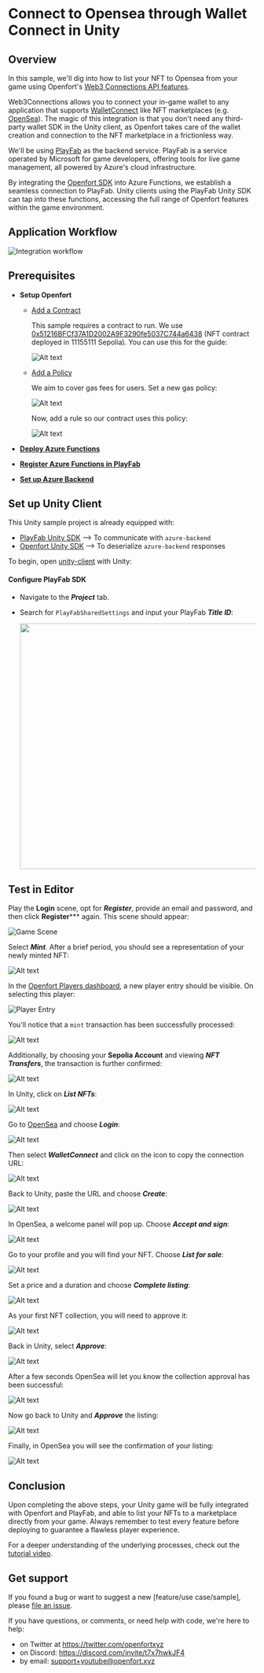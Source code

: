 # Connect to Opensea through Wallet Connect in Unity

## Overview
In this sample, we'll dig into how to list your NFT to Opensea from your game using Openfort's [Web3 Connections API features](https://www.openfort.xyz/docs/reference/api/create-a-web3-connection-object).

Web3Connections allows you to connect your in-game wallet to any application that supports [WalletConnect](https://walletconnect.io) like NFT marketplaces (e.g. [OpenSea](https://opensea.io/)). The magic of this integration is that you don't need any third-party wallet SDK in the Unity client, as Openfort takes care of the wallet creation and connection to the NFT marketplace in a frictionless way. 

We'll be using [PlayFab](https://playfab.com/) as the backend service. PlayFab is a service operated by Microsoft for game developers, offering tools for live game management, all powered by Azure's cloud infrastructure.

By integrating the [Openfort SDK](https://github.com/openfort-xyz/openfort-node) into Azure Functions, we establish a seamless connection to PlayFab. Unity clients using the PlayFab Unity SDK can tap into these functions, accessing the full range of Openfort features within the game environment.

## Application Workflow

![Integration workflow](/docs-img/playfab-opensea-workflow-img.png)

## Prerequisites
+ **Setup Openfort**
  + [Add a Contract](https://dashboard.openfort.xyz/assets/new)
    
    This sample requires a contract to run. We use [0x51216BFCf37A1D2002A9F3290fe5037C744a6438](https://sepolia.etherscan.io/address/0x51216bfcf37a1d2002a9f3290fe5037c744a6438) (NFT contract deployed in 11155111 Sepolia). You can use this for the guide:

    ![Alt text](/docs-img/playfab-opensea-img.png)

  + [Add a Policy](https://dashboard.openfort.xyz/policies/new)
    
    We aim to cover gas fees for users. Set a new gas policy:

    ![Alt text](/docs-img/playfab-opensea-img-1.png)

    Now, add a rule so our contract uses this policy:

    ![Alt text](/docs-img/playfab-opensea-img-2.png)

+ [**Deploy Azure Functions**](https://github.com/openfort-xyz/playfab-unity-sample#deploy-azure-backend)
+ [**Register Azure Functions in PlayFab**](https://github.com/openfort-xyz/playfab-unity-sample#register-azure-functions) 
+ [**Set up Azure Backend**](https://github.com/openfort-xyz/playfab-unity-sample#set-up-azure-backend)

## Set up Unity Client

This Unity sample project is already equipped with: 
+ [PlayFab Unity SDK](https://github.com/PlayFab/UnitySDK) --> To communicate with `azure-backend`
+ [Openfort Unity SDK](https://github.com/openfort-xyz/openfort-csharp-unity) --> To deserialize `azure-backend` responses

To begin, open [unity-client](https://github.com/openfort-xyz/opensea-walletconnect-unity-sample/tree/main/unity-client) with Unity:

#### Configure PlayFab SDK
  - Navigate to the ***Project*** tab.
  - Search for `PlayFabSharedSettings` and input your PlayFab ***Title ID***:

    <img src="docs-img/playfab-opensea-img-28.png" width="500">

## Test in Editor
Play the **Login** scene, opt for ***Register***, provide an email and password, and then click **Register***** again. This scene should appear:

![Game Scene](/docs-img/playfab-opensea-img-32.png)

Select ***Mint***. After a brief period, you should see a representation of your newly minted NFT:

![Alt text](/docs-img/image.png)

In the [Openfort Players dashboard](https://dashboard.openfort.xyz/players), a new player entry should be visible. On selecting this player:

![Player Entry](/docs-img/playfab-opensea-img-34.png)

You'll notice that a `mint` transaction has been successfully processed:

![Alt text](/docs-img/playfab-opensea-img-3.png)

Additionally, by choosing your **Sepolia Account** and viewing ***NFT Transfers***, the transaction is further confirmed:

![Alt text](/docs-img/playfab-opensea-img-4.png)

In Unity, click on ***List NFTs***:

![Alt text](/docs-img/image-11.png)

Go to [OpenSea](https://testnets.opensea.io/) and choose ***Login***:

![Alt text](/docs-img/image-2.png)

Then select ***WalletConnect*** and click on the icon to copy the connection URL:

![Alt text](/docs-img/image-3.png)

Back to Unity, paste the URL and choose ***Create***:

![Alt text](/docs-img/image-4.png)

In OpenSea, a welcome panel will pop up. Choose ***Accept and sign***:

![Alt text](/docs-img/image-8.png)

Go to your profile and you will find your NFT. Choose ***List for sale***:

![Alt text](/docs-img/image-5.png)

Set a price and a duration and choose ***Complete listing***:

![Alt text](/docs-img/image-6.png)

As your first NFT collection, you will need to approve it:

![Alt text](/docs-img/image-12.png)

Back in Unity, select ***Approve***:

![Alt text](/docs-img/image-14.png)

After a few seconds OpenSea will let you know the collection approval has been successful:

![Alt text](/docs-img/image-9.png)

Now go back to Unity and ***Approve*** the listing:

![Alt text](/docs-img/image-14.png)

Finally, in OpenSea you will see the confirmation of your listing:

![Alt text](/docs-img/image-13.png)

## Conclusion

Upon completing the above steps, your Unity game will be fully integrated with Openfort and PlayFab, and able to list your NFTs to a marketplace directly from your game. Always remember to test every feature before deploying to guarantee a flawless player experience.

For a deeper understanding of the underlying processes, check out the [tutorial video](https://youtu.be/PHNodBmbEfA). 

## Get support
If you found a bug or want to suggest a new [feature/use case/sample], please [file an issue](../../issues).

If you have questions, or comments, or need help with code, we're here to help:
- on Twitter at https://twitter.com/openfortxyz
- on Discord: https://discord.com/invite/t7x7hwkJF4
- by email: support+youtube@openfort.xyz
